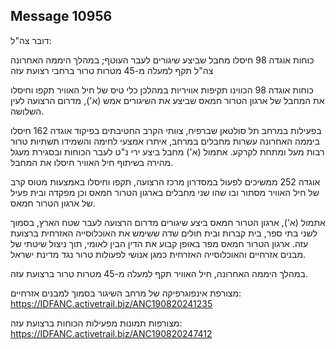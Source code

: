 ## Message 10956

דובר צה"ל:

כוחות אוגדה 98 חיסלו מחבל שביצע שיגורים לעבר העוטף; במהלך היממה האחרונה צה"ל תקף למעלה מ-45 מטרות טרור ברחבי רצועת עזה

כוחות אוגדה 98 הכווינו תקיפות אוויריות במהלכן כלי טיס של חיל האוויר תקפו וחיסלו את המחבל של ארגון הטרור חמאס שביצע את השיגורים אמש (א'), מדרום הרצועה לעין השלושה.

בפעילות במרחב תל סולטאן שברפיח, צוותי הקרב החטיבתים בפיקוד אוגדה 162 חיסלו ביממה האחרונה עשרות מחבלים במרחב, איתרו אמצעי לחימה והשמידו תשתיות טרור רבות מעל ומתחת לקרקע.
אתמול (א') מחבל ביצע ירי נ"ט לעבר הכוחות ובסגירת מעגל מהירה בשיתוף חיל האוויר חיסלו את המחבל. 

אוגדה 252 ממשיכים לפעול במסדרון מרכז הרצועה, תקפו וחיסלו באמצעות מטוס קרב של חיל האוויר מסתור ובו שהו שני מחבלים בארגון הטרור חמאס וכן מפקדה ובית פעיל של ארגון הטרור חמאס.

אתמול (א'), ארגון הטרור חמאס ביצע שיגורים מדרום הרצועה לעבר שטח הארץ, בסמוך לשני בתי ספר, בית קברות ובית חולים שדה ששימש את האוכלוסייה האזרחית ברצועת עזה. 
ארגון הטרור חמאס מפר באופן קבוע את הדין הבין לאומי, תוך ניצול שיטתי של מבנים אזרחיים והאוכלוסייה האזרחית כמגן אנושי לפעולות טרור נגד מדינת ישראל.

במהלך היממה האחרונה, חיל האוויר תקף למעלה מ-45 מטרות טרור ברצועת עזה. 

מצורפת אינפוגרפיקה של מרחב השיגור בסמוך למבנים אזרחיים: https://IDFANC.activetrail.biz/ANC190820241235

מצורפות תמונות מפעילות הכוחות ברצועת עזה: https://IDFANC.activetrail.biz/ANC190820247412

